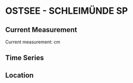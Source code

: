 # OSTSEE - SCHLEIMÜNDE SP

## Current Measurement

Current measurement: <Value topic="rivers/pegel-online/OSTSEE/SCHLEIMUENDE-SP/measurementValue"/> cm

## Time Series

<TimeSeries topic="rivers/pegel-online/OSTSEE/SCHLEIMUENDE-SP/measurementValue" period="week" />

## Location

<WorldMap>
  <Marker lat="54.67273603368201" lon="10.036688584395906" labelTopic="rivers/pegel-online/OSTSEE/SCHLEIMUENDE-SP/measurementValue" />
</WorldMap>
